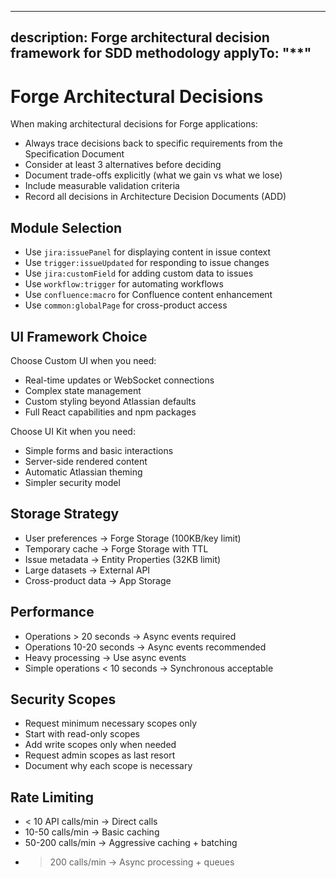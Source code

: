 <!-- toolkit: forge-sdd-toolkit -->
---
description: Forge architectural decision framework for SDD methodology
applyTo: "**"
---

# Forge Architectural Decisions

When making architectural decisions for Forge applications:

- Always trace decisions back to specific requirements from the Specification Document
- Consider at least 3 alternatives before deciding
- Document trade-offs explicitly (what we gain vs what we lose)
- Include measurable validation criteria
- Record all decisions in Architecture Decision Documents (ADD)

## Module Selection

- Use `jira:issuePanel` for displaying content in issue context
- Use `trigger:issueUpdated` for responding to issue changes
- Use `jira:customField` for adding custom data to issues
- Use `workflow:trigger` for automating workflows
- Use `confluence:macro` for Confluence content enhancement
- Use `common:globalPage` for cross-product access

## UI Framework Choice

Choose Custom UI when you need:
- Real-time updates or WebSocket connections
- Complex state management
- Custom styling beyond Atlassian defaults
- Full React capabilities and npm packages

Choose UI Kit when you need:
- Simple forms and basic interactions
- Server-side rendered content
- Automatic Atlassian theming
- Simpler security model

## Storage Strategy

- User preferences → Forge Storage (100KB/key limit)
- Temporary cache → Forge Storage with TTL
- Issue metadata → Entity Properties (32KB limit)
- Large datasets → External API
- Cross-product data → App Storage

## Performance

- Operations > 20 seconds → Async events required
- Operations 10-20 seconds → Async events recommended
- Heavy processing → Use async events
- Simple operations < 10 seconds → Synchronous acceptable

## Security Scopes

- Request minimum necessary scopes only
- Start with read-only scopes
- Add write scopes only when needed
- Request admin scopes as last resort
- Document why each scope is necessary

## Rate Limiting

- < 10 API calls/min → Direct calls
- 10-50 calls/min → Basic caching
- 50-200 calls/min → Aggressive caching + batching
- > 200 calls/min → Async processing + queues
